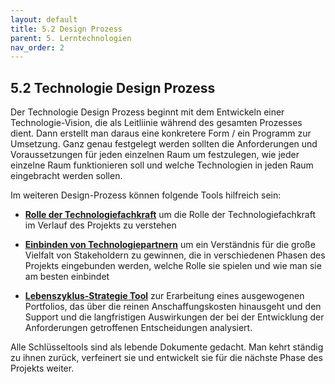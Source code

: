 ```yaml
---
layout: default
title: 5.2 Design Prozess
parent: 5. Lerntechnologien
nav_order: 2
---
```


## 5.2 Technologie Design Prozess

Der Technologie Design Prozess beginnt mit dem Entwickeln einer Technologie-Vision, die als Leitliinie während des gesamten Prozesses dient. Dann erstellt man daraus eine konkretere Form / ein Programm zur Umsetzung. Ganz genau festgelegt werden sollten die Anforderungen und Voraussetzungen für jeden einzelnen Raum um festzulegen, wie jeder einzelne Raum funktionieren soll und welche Technologien in jeden Raum eingebracht werden sollen. 

Im weiteren Design-Prozess können folgende Tools hilfreich sein:

-   [**Rolle der Technologiefachkraft**](3_Rolle.md) um die Rolle der
    Technologiefachkraft im Verlauf des Projekts zu verstehen

-   [**Einbinden von Technologiepartnern**](4_Technologiepartner.md) um ein
    Verständnis für die große Vielfalt von Stakeholdern zu
    gewinnen, die in verschiedenen Phasen des Projekts eingebunden
    werden, welche Rolle sie spielen und wie man sie am besten einbindet

-   [**Lebenszyklus-Strategie Tool**](5_Lebenszyklus.md) zur
    Erarbeitung eines ausgewogenen Portfolios, das über die reinen
    Anschaffungskosten hinausgeht und den Support und die langfristigen
    Auswirkungen der bei der Entwicklung der Anforderungen getroffenen
    Entscheidungen analysiert.

Alle Schlüsseltools sind als lebende Dokumente gedacht. Man kehrt
ständig zu ihnen zurück, verfeinert sie und entwickelt sie für die
nächste Phase des Projekts weiter.
